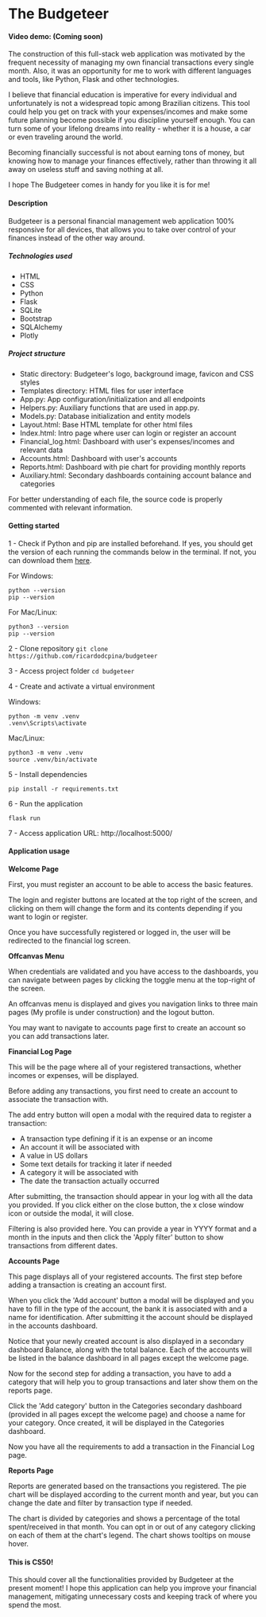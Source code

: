 # The Budgeteer
#### Video demo: (Coming soon)<URL HERE>

The construction of this full-stack web application was motivated by the frequent necessity of managing my own financial transactions every single month. Also, it was an opportunity for me to work with different languages and tools, like Python, Flask and other technologies. 

I believe that financial education is imperative for every individual and unfortunately is not a widespread topic among Brazilian citizens. This tool could help you get on track with your expenses/incomes and make some future planning become possible if you discipline yourself enough. You can turn some of your lifelong dreams into reality - whether it is a house, a car or even traveling around the world.

Becoming financially successful is not about earning tons of money, but knowing how to manage your finances effectively, rather than throwing it all away on useless stuff and saving nothing at all.

I hope The Budgeteer comes in handy for you like it is for me!

#### Description

Budgeteer is a personal financial management web application 100% responsive for all devices, that allows you to take over control of your finances instead of the other way around.

##### Technologies used

- HTML
- CSS
- Python
- Flask
- SQLite
- Bootstrap
- SQLAlchemy
- Plotly

##### Project structure

- Static directory: Budgeteer's logo, background image, favicon and CSS styles
- Templates directory: HTML files for user interface
- App.py: App configuration/initialization and all endpoints
- Helpers.py: Auxiliary functions that are used in app.py.
- Models.py: Database initialization and entity models
- Layout.html: Base HTML template for other html files
- Index.html: Intro page where user can login or register an account
- Financial_log.html: Dashboard with user's expenses/incomes and relevant data
- Accounts.html: Dashboard with user's accounts
- Reports.html: Dashboard with pie chart for providing monthly reports
- Auxiliary.html: Secondary dashboards containing account balance and categories

For better understanding of each file, the source code is properly commented with relevant information.

#### Getting started

1 - Check if Python and pip are installed beforehand. If yes, you should get the version of each running the commands below in the terminal. If not, you can download them [here](https://www.python.org/downloads/).
    
For Windows:

    python --version 
    pip --version

For Mac/Linux:

    python3 --version
    pip --version

2 - Clone repository
`git clone https://github.com/ricardodcpina/budgeteer`

3 - Access project folder
`cd budgeteer`

4 - Create and activate a virtual environment

Windows:

    python -m venv .venv
    .venv\Scripts\activate
    
Mac/Linux:

    python3 -m venv .venv
    source .venv/bin/activate

5 - Install dependencies

    pip install -r requirements.txt

6 - Run the application

    flask run

7 - Access application URL: http://localhost:5000/

#### Application usage

**Welcome Page**

First, you must register an account to be able to access the basic features.

The login and register buttons are located at the top right of the screen, and clicking on them will change the form and its contents depending if you want to login or register.

Once you have successfully registered or logged in, the user will be redirected to the financial log screen.

**Offcanvas Menu**

When credentials are validated and you have access to the dashboards, you can navigate between pages by clicking the toggle menu at the top-right of the screen.

An offcanvas menu is displayed and gives you navigation links to three main pages (My profile is under construction) and the logout button.

You may want to navigate to accounts page first to create an account so you can add transactions later.

**Financial Log Page**

This will be the page where all of your registered transactions, whether incomes or expenses, will be displayed. 

Before adding any transactions, you first need to create an account to associate the transaction with.

The add entry button will open a modal with the required data to register a transaction: 

- A transaction type defining if it is an expense or an income
- An account it will be associated with
- A value in US dollars
- Some text details for tracking it later if needed
- A category it will be associated with
- The date the transaction actually occurred

After submitting, the transaction should appear in your log with all the data you provided. If you click either on the close button, the x close window icon or outside the modal, it will close.

Filtering is also provided here. You can provide a year in YYYY format and a month in the inputs and then click the 'Apply filter' button to show transactions from different dates.

**Accounts Page**

This page displays all of your registered accounts. The first step before adding a transaction is creating an account first.

When you click the 'Add account' button a modal will be displayed and you have to fill in the type of the account, the bank it is associated with and a name for identification. After submitting it the account should be displayed in the accounts dashboard.

Notice that your newly created account is also displayed in a secondary dashboard Balance, along with the total balance. Each of the accounts will be listed in the balance dashboard in all pages except the welcome page.

Now for the second step for adding a transaction, you have to add a category that will help you to group transactions and later show them on the reports page.

Click the 'Add category' button in the Categories secondary dashboard (provided in all pages except the welcome page) and choose a name for your category. Once created, it will be displayed in the Categories dashboard.

Now you have all the requirements to add a transaction in the Financial Log page.

**Reports Page**

Reports are generated based on the transactions you registered. The pie chart will be displayed according to the current month and year, but you can change the date and filter by transaction type if needed. 

The chart is divided by categories and shows a percentage of the total spent/received in that month. You can opt in or out of any category clicking on each of them at the chart's legend. The chart shows tooltips on mouse hover.

#### This is CS50!

This should cover all the functionalities provided by Budgeteer at the present moment! I hope this application can help you improve your financial management, mitigating unnecessary costs and keeping track of where you spend the most. 